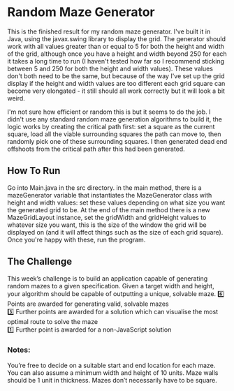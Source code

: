 # Random Maze Generator

This is the finished result for my random maze generator. I've built it in Java, using the javax.swing library to display the grid. The generator should work
with all values greater than or equal to 5 for both the height and width of the grid, although once you have a height and width beyond 250 for each it takes a
long time to run (I haven't tested how far so I recommend sticking between 5 and 250 for both the height and width values). These values don't both need to be the 
same, but because of the way I've set up the grid display if the height and width values are too different each grid square can become very elongated - it still
should all work correctly but it will look a bit weird.

I'm not sure how efficient or random this is but it seems to do the job. I didn't use any standard random maze generation algorithms to build it, the logic 
works by creating the critical path first: set a square as the current square, load all the viable surrounding squares the path can move to, then randomly pick
one of these surrounding squares. I then generated dead end offshoots from the critical path after this had been generated.

## How To Run

Go into Main.java in the src directory. in the main method, there is a mazeGenerator variable that instantiates the MazeGenerator class with height and width 
values: set these values depending on what size you want the generated grid to be. At the end of the main method there is a new MazeGridLayout instance,
set the gridWidth and gridHeight values to whatever size you want, this is the size of the window the grid will be displayed on (and it will affect things 
such as the size of each grid square). Once you're happy with these, run the program. 

## The Challenge

This week’s challenge is to build an application capable of generating random mazes to a given specification. Given a target width and height, your algorithm should be capable of outputting a unique, solvable maze.
:six:  Points are awarded for generating valid, solvable mazes  
:three:  Further points are awarded for a solution which can visualise the most optimal route to solve the maze  
:one:  Further point is awarded for a non-JavaScript solution

### Notes:
You’re free to decide on a suitable start and end location for each maze. You can also assume a minimum width and height of 10 units. Maze walls should be 1 unit in thickness. Mazes don’t necessarily have to be square.